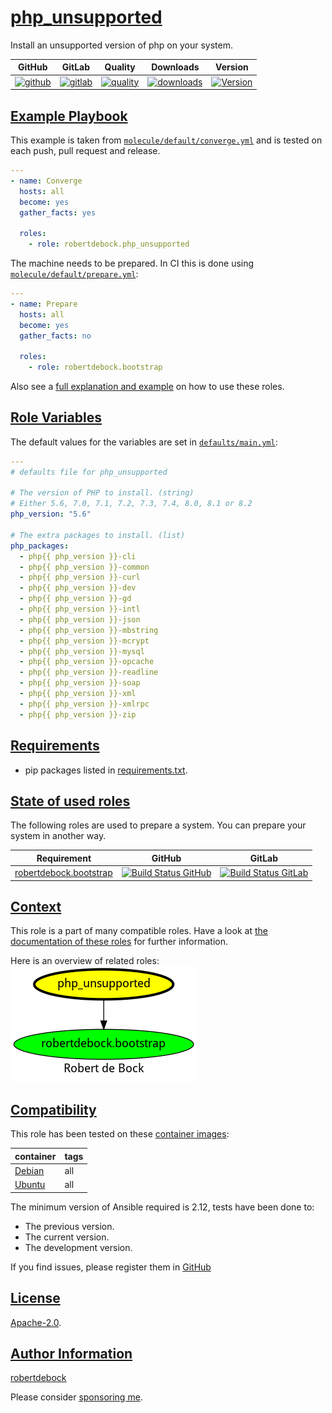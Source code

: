 # [php_unsupported](#php_unsupported)

Install an unsupported version of php on your system.

|GitHub|GitLab|Quality|Downloads|Version|
|------|------|-------|---------|-------|
|[![github](https://github.com/robertdebock/ansible-role-php_unsupported/workflows/Ansible%20Molecule/badge.svg)](https://github.com/robertdebock/ansible-role-php_unsupported/actions)|[![gitlab](https://gitlab.com/robertdebock-iac/ansible-role-php_unsupported/badges/master/pipeline.svg)](https://gitlab.com/robertdebock-iac/ansible-role-php_unsupported)|[![quality](https://img.shields.io/ansible/quality/)](https://galaxy.ansible.com/robertdebock/php_unsupported)|[![downloads](https://img.shields.io/ansible/role/d/)](https://galaxy.ansible.com/robertdebock/php_unsupported)|[![Version](https://img.shields.io/github/release/robertdebock/ansible-role-php_unsupported.svg)](https://github.com/robertdebock/ansible-role-php_unsupported/releases/)|

## [Example Playbook](#example-playbook)

This example is taken from [`molecule/default/converge.yml`](https://github.com/robertdebock/ansible-role-php_unsupported/blob/master/molecule/default/converge.yml) and is tested on each push, pull request and release.

```yaml
---
- name: Converge
  hosts: all
  become: yes
  gather_facts: yes

  roles:
    - role: robertdebock.php_unsupported
```

The machine needs to be prepared. In CI this is done using [`molecule/default/prepare.yml`](https://github.com/robertdebock/ansible-role-php_unsupported/blob/master/molecule/default/prepare.yml):

```yaml
---
- name: Prepare
  hosts: all
  become: yes
  gather_facts: no

  roles:
    - role: robertdebock.bootstrap
```

Also see a [full explanation and example](https://robertdebock.nl/how-to-use-these-roles.html) on how to use these roles.

## [Role Variables](#role-variables)

The default values for the variables are set in [`defaults/main.yml`](https://github.com/robertdebock/ansible-role-php_unsupported/blob/master/defaults/main.yml):

```yaml
---
# defaults file for php_unsupported

# The version of PHP to install. (string)
# Either 5.6, 7.0, 7.1, 7.2, 7.3, 7.4, 8.0, 8.1 or 8.2
php_version: "5.6"

# The extra packages to install. (list)
php_packages:
  - php{{ php_version }}-cli
  - php{{ php_version }}-common
  - php{{ php_version }}-curl
  - php{{ php_version }}-dev
  - php{{ php_version }}-gd
  - php{{ php_version }}-intl
  - php{{ php_version }}-json
  - php{{ php_version }}-mbstring
  - php{{ php_version }}-mcrypt
  - php{{ php_version }}-mysql
  - php{{ php_version }}-opcache
  - php{{ php_version }}-readline
  - php{{ php_version }}-soap
  - php{{ php_version }}-xml
  - php{{ php_version }}-xmlrpc
  - php{{ php_version }}-zip
```

## [Requirements](#requirements)

- pip packages listed in [requirements.txt](https://github.com/robertdebock/ansible-role-php_unsupported/blob/master/requirements.txt).

## [State of used roles](#state-of-used-roles)

The following roles are used to prepare a system. You can prepare your system in another way.

| Requirement | GitHub | GitLab |
|-------------|--------|--------|
|[robertdebock.bootstrap](https://galaxy.ansible.com/robertdebock/bootstrap)|[![Build Status GitHub](https://github.com/robertdebock/ansible-role-bootstrap/workflows/Ansible%20Molecule/badge.svg)](https://github.com/robertdebock/ansible-role-bootstrap/actions)|[![Build Status GitLab](https://gitlab.com/robertdebock-iac/ansible-role-bootstrap/badges/master/pipeline.svg)](https://gitlab.com/robertdebock-iac/ansible-role-bootstrap)|

## [Context](#context)

This role is a part of many compatible roles. Have a look at [the documentation of these roles](https://robertdebock.nl/) for further information.

Here is an overview of related roles:
![dependencies](https://raw.githubusercontent.com/robertdebock/ansible-role-php_unsupported/png/requirements.png "Dependencies")

## [Compatibility](#compatibility)

This role has been tested on these [container images](https://hub.docker.com/u/robertdebock):

|container|tags|
|---------|----|
|[Debian](https://hub.docker.com/repository/docker/robertdebock/debian/general)|all|
|[Ubuntu](https://hub.docker.com/repository/docker/robertdebock/ubuntu/general)|all|

The minimum version of Ansible required is 2.12, tests have been done to:

- The previous version.
- The current version.
- The development version.

If you find issues, please register them in [GitHub](https://github.com/robertdebock/ansible-role-php_unsupported/issues)

## [License](#license)

[Apache-2.0](https://github.com/robertdebock/ansible-role-php_unsupported/blob/master/LICENSE).

## [Author Information](#author-information)

[robertdebock](https://robertdebock.nl/)

Please consider [sponsoring me](https://github.com/sponsors/robertdebock).

